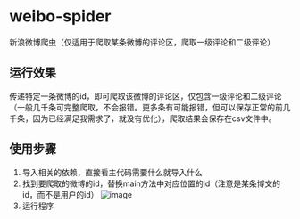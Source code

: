 # weibo-spider
新浪微博爬虫（仅适用于爬取某条微博的评论区，爬取一级评论和二级评论）

## 运行效果
传递特定一条微博的id，即可爬取该微博的评论区，仅包含一级评论和二级评论（一般几千条可完整爬取，不会报错。更多条有可能报错，但可以保存正常的前几千条，因为已经满足我需求了，就没有优化），爬取结果会保存在csv文件中。

## 使用步骤
1. 导入相关的依赖，直接看主代码需要什么就导入什么
2. 找到要爬取的微博的id，替换main方法中对应位置的id（注意是某条博文的id，而不是用户的id）
   ![image](https://github.com/ValoraY/weibo-spider/assets/65067116/89dcbb20-5c15-4e84-9e72-520babbaf057)
4. 运行程序
